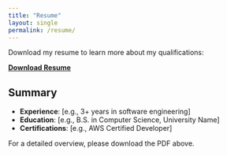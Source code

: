 ```yaml
---
title: "Resume"
layout: single
permalink: /resume/
---
```


Download my resume to learn more about my qualifications:

[**Download Resume**](/files/resume.pdf)

## Summary
- **Experience**: [e.g., 3+ years in software engineering]
- **Education**: [e.g., B.S. in Computer Science, University Name]
- **Certifications**: [e.g., AWS Certified Developer]

For a detailed overview, please download the PDF above.